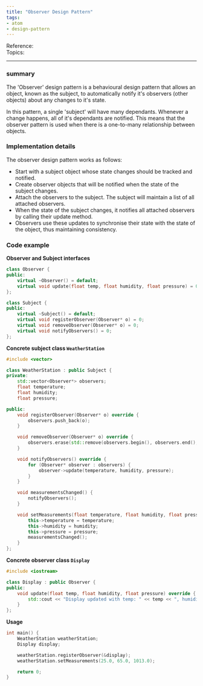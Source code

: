 ```yaml
---
title: "Observer Design Pattern"
tags:
- atom
- design-pattern
---
```

Reference:  
Topics:  

---

### summary
The 'Observer' design pattern is a behavioural design pattern that allows an object, known as the
subject, to automatically notify it's observers (other objects) about any changes to it's state.

In this pattern, a single 'subject' will have many dependants. Whenever a change happens, all of it's
dependants are notified. This means that the observer pattern is used when there is a one-to-many
relationship between objects.

### Implementation details
The observer design pattern works as follows:
- Start with a subject object whose state changes should be tracked and notified.
- Create observer objects that will be notified when the state of the subject changes.
- Attach the observers to the subject. The subject will maintain a list of all attached observers.
- When the state of the subject changes, it notifies all attached observers by calling their
update method.
- Observers use these updates to synchronise their state with the state of the object, thus
maintaining consistency.

### Code example
**Observer and Subject interfaces**
```cpp
class Observer {
public:
    virtual ~Observer() = default;
    virtual void update(float temp, float humidity, float pressure) = 0;
};

class Subject {
public:
    virtual ~Subject() = default;
    virtual void registerObserver(Observer* o) = 0;
    virtual void removeObserver(Observer* o) = 0;
    virtual void notifyObservers() = 0;
};

```

**Concrete subject class `WeatherStation`**
```cpp
#include <vector>

class WeatherStation : public Subject {
private:
    std::vector<Observer*> observers;
    float temperature;
    float humidity;
    float pressure;

public:
    void registerObserver(Observer* o) override {
        observers.push_back(o);
    }

    void removeObserver(Observer* o) override {
        observers.erase(std::remove(observers.begin(), observers.end(), o), observers.end());
    }

    void notifyObservers() override {
        for (Observer* observer : observers) {
            observer->update(temperature, humidity, pressure);
        }
    }

    void measurementsChanged() {
        notifyObservers();
    }

    void setMeasurements(float temperature, float humidity, float pressure) {
        this->temperature = temperature;
        this->humidity = humidity;
        this->pressure = pressure;
        measurementsChanged();
    }
};

```

**Concrete observer class `Display`**
```cpp
#include <iostream>

class Display : public Observer {
public:
    void update(float temp, float humidity, float pressure) override {
        std::cout << "Display updated with temp: " << temp << ", humidity: " << humidity << ", pressure: " << pressure << std::endl;
    }
};

```

**Usage**
```cpp
int main() {
    WeatherStation weatherStation;
    Display display;

    weatherStation.registerObserver(&display);
    weatherStation.setMeasurements(25.0, 65.0, 1013.0);

    return 0;
}

```